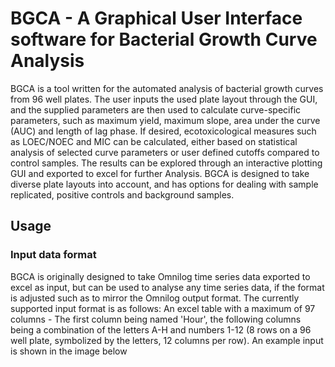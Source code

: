 # BGCA - A Graphical User Interface software for Bacterial Growth Curve Analysis

BGCA is a tool written for the automated analysis of bacterial growth curves from 96 well plates. The user inputs the used plate layout through the GUI, and the supplied parameters are then 
used to calculate curve-specific parameters, such as maximum yield, maximum slope, area under the curve (AUC) and length of lag phase. If desired, ecotoxicological measures such as LOEC/NOEC and MIC
can be calculated, either based on statistical analysis of selected curve parameters or user defined cutoffs compared to control samples. The results can be explored through an interactive plotting GUI
and exported to excel for further Analysis. BGCA is designed to take diverse plate layouts into account, and has options for dealing with sample replicated, positive controls and background samples.

## Usage

### Input data format
BGCA is originally designed to take Omnilog time series data exported to excel as input, but can be used to analyse any time series data, if the format is adjusted such as to mirror the Omnilog output format.
The currently supported input format is as follows: An excel table with a maximum of 97 columns - The first column being named 'Hour', the following columns being a combination of the letters A-H and numbers 1-12
(8 rows on a 96 well plate, symbolized by the letters, 12 columns per row). An example input is shown in the image below
